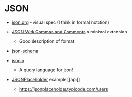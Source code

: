 JSON
====

* [json.org](https://www.json.org/) - visual spec (I think in formal notation)
* [JSON With Commas and Comments](https://nigeltao.github.io/blog/2021/json-with-commas-comments.html) a minimal extension
    * Good description of format
* [json-schema](https://json-schema.org/)
* [jsoniq](https://www.jsoniq.org/)
    * A query language for json!

* [JSONPlaceholder](https://jsonplaceholder.typicode.com/) example [[api]]
    * https://jsonplaceholder.typicode.com/users


